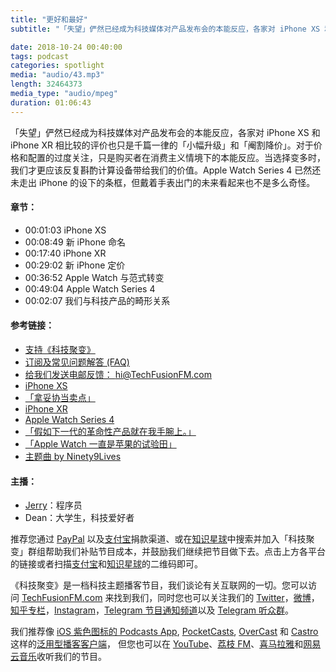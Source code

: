 ```yaml
---
title: "更好和最好"
subtitle: "「失望」俨然已经成为科技媒体对产品发布会的本能反应，各家对 iPhone XS 和 iPhone XR 相比较的评价也只是千篇一律「小幅升级」和「阉割降价」。对于价格和配置的过度关注，只是购买者在消费主义情境下的本能反应。当选择变多时，我们才更应该反复斟酌计算设备带给我们的价值。Apple Watch Series 4 已然还未走出 iPhone 的设下的条框，但戴着手表出门的未来看起来也不是多么奇怪。"

date: 2018-10-24 00:40:00
tags: podcast
categories: spotlight
media: "audio/43.mp3"
length: 32464373 
media_type: "audio/mpeg"
duration: 01:06:43
---
```


「失望」俨然已经成为科技媒体对产品发布会的本能反应，各家对 iPhone XS 和 iPhone XR 相比较的评价也只是千篇一律的「小幅升级」和「阉割降价」。对于价格和配置的过度关注，只是购买者在消费主义情境下的本能反应。当选择变多时，我们才更应该反复斟酌计算设备带给我们的价值。Apple Watch Series 4 已然还未走出 iPhone 的设下的条框，但戴着手表出门的未来看起来也不是多么奇怪。

#### 章节：

- 00:01:03 iPhone XS
- 00:08:49 新 iPhone 命名
- 00:17:40 iPhone XR
- 00:29:02 新 iPhone 定价
- 00:36:52 Apple Watch 与范式转变
- 00:49:04 Apple Watch Series 4
- 00:02:07 我们与科技产品的畸形关系

#### 参考链接：

- [支持《科技聚变》](https://techfusionfm.com/donate/)
- [订阅及常见问题解答 (FAQ)](https://techfusionfm.com/faq/)
- [给我们发送电邮反馈： hi@TechFusionFM.com](mailto:hi@techfusionfm.com)
- [iPhone XS](https://www.apple.com/ca/iphone-xs/)
- [「拿妥协当卖点」](https://techfusionfm.com/42/)
- [iPhone XR](https://www.apple.com/ca/iphone-xr/)
- [Apple Watch Series 4](https://www.apple.com/ca/apple-watch-series-4/)
- [「假如下一代的革命性产品就在我手腕上。」](https://techfusionfm.com/24/)
- [「Apple Watch 一直是苹果的试验田」](https://t.me/JerryZhang/38)
- [主题曲 by Ninety9Lives](http://99l.tv/BleedingThroughYU)

#### 主播：

- [Jerry](https://twitter.com/jerryfzhang)：程序员
- Dean：大学生，科技爱好者

推荐您通过 [PayPal](https://paypal.me/techfusionfm/5) 以及[支付宝](HTTPS://QR.ALIPAY.COM/FKX09288AJOENI0MVZXM12)捐款渠道、或在[知识星球](https://www.xiaomiquan.com)中搜索并加入「科技聚变」群组帮助我们补贴节目成本，并鼓励我们继续把节目做下去。点击上方各平台的链接或者扫描[支付宝](https://techfusionfm.com/images/QR.JPG)和[知识星球](https://t.zsxq.com/IEmEM3f)的二维码即可。

《科技聚变》是一档科技主题播客节目，我们谈论有关互联网的一切。您可以访问 [TechFusionFM.com](https://TechFusionFM.com) 来找到我们，同时您也可以关注我们的 [Twitter](http://twitter.com/TechFusionFM)，[微博](http://weibo.com/TechFusionFM)，[知乎专栏](https://zhuanlan.zhihu.com/TechFusion)，[Instagram](http://instagram.com/TechFusionFM)，[Telegram 节目通知频道](https://t.me/TechFusionFM)以及 [Telegram 听众群](https://t.me/TechFusionChat)。

我们推荐像 [iOS 紫色图标的 Podcasts App](https://itunes.apple.com/cn/podcast/id1202658654), [PocketCasts](http://pca.st/podcast/28fcd200-cc7c-0134-10da-25324e2a541d), [OverCast](https://overcast.fm) 和 [Castro](http://supertop.co/castro/) 这样的[泛用型播客客户端](https://techfusionfm.com/faq/)， 但您也可以在 [YouTube](https://www.youtube.com/channel/UC6uvHf21Tjm5lepw6P2Ki-Q)、[荔枝 FM](https://www.lizhi.fm/1494013/)、[喜马拉雅](http://www.ximalaya.com/72456289/album/6648521)和[网易云音乐](http://music.163.com/#/djradio?id=347498120)收听我们的节目。
